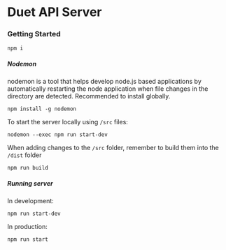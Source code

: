 # Duet API Server

### Getting Started
```
npm i
```
##### Nodemon
nodemon is a tool that helps develop node.js based applications by automatically restarting the node application when file changes in the directory are detected. Recommended to install globally.

```
npm install -g nodemon
```
To start the server locally using `/src` files:
```
nodemon --exec npm run start-dev
```
When adding changes to the `/src` folder, remember to build them into the `/dist` folder
```
npm run build
```
##### Running server
In development:
```
npm run start-dev
```
In production:
```
npm run start
```
